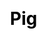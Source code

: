 ---
title: Pig
layout: dream_interpretation/kind_single
description: Dream interpretation - animal - pig.
js: []
css: ["css/luck/dream_interpretation/dream_interpretation.css"]
---